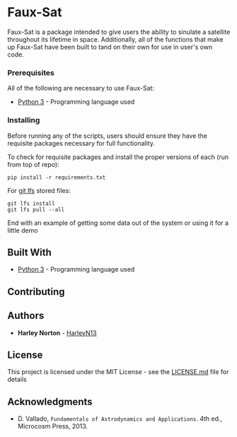 # Faux-Sat

Faux-Sat is a package intended to give users the ability to sinulate a satellite throughout its lifetime in space. Additionally, all of the functions that make up Faux-Sat have been built to tand on their own for use in user's own code.

### Prerequisites

All of the following are necessary to use Faux-Sat:

* [Python 3](https://www.python.org/downloads/) - Programming language used


### Installing

Before running any of the scripts, users should ensure they have the requisite packages necessary for full functionality. 

To check for requisite packages and install the proper versions of each (run from top of repo):

```
pip install -r requirements.txt
```

For [git lfs](https://git-lfs.github.com/) stored files:

```
git lfs install
git lfs pull --all
```

End with an example of getting some data out of the system or using it for a little demo

## Built With

* [Python 3](https://www.python.org/) - Programming language used

## Contributing



## Authors

* **Harley Norton** - [HarleyN13](https://github.com/HarleyN13)

## License

This project is licensed under the MIT License - see the [LICENSE.md](LICENSE.md) file for details

## Acknowledgments

* D. Vallado, `Fundamentals of Astrodynamics and Applications`. 4th ed., Microcosm Press, 2013.
